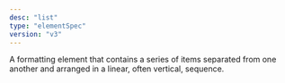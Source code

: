 ```yaml
---
desc: "list"
type: "elementSpec"
version: "v3"
---
```


A formatting element that contains a series of items separated from one another and
arranged in a linear, often vertical, sequence.
